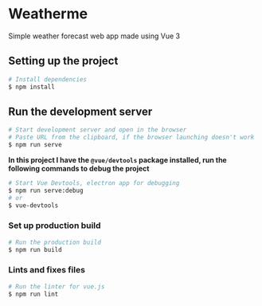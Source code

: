 # Weatherme

Simple weather forecast web app made using Vue 3

## Setting up the project

```bash
# Install dependencies
$ npm install
```

## Run the development server

```bash
# Start development server and open in the browser
# Paste URL from the clipboard, if the browser launching doesn't work
$ npm run serve
```

**In this project I have the `@vue/devtools` package installed, run the following commands to debug the project**

```bash
# Start Vue Devtools, electron app for debugging
$ npm run serve:debug
# or
$ vue-devtools
```

### Set up production build

```bash
# Run the production build
$ npm run build
```

### Lints and fixes files

```bash
# Run the linter for vue.js
$ npm run lint
```
